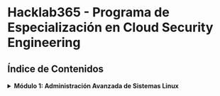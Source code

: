 # Hacklab365 - Programa de Especialización en Cloud Security Engineering

## Índice de Contenidos

<details>
<summary><strong>Módulo 1: Administración Avanzada de Sistemas Linux</strong></summary>

<details>
<summary>Mes 1: Fundamentos de Sistemas</summary>

<details>
<summary>Día 1</summary>
Configuración del entorno de laboratorio: Instalación de VirtualBox/VMware, descarga de Ubuntu Server 22.04 LTS, creación de la primera máquina virtual, configuración inicial del entorno.
</details>
<details>
<summary>Día 2</summary>
Instalación y configuración inicial: Instalación de Ubuntu Server, configuración de usuario, red y SSH, primeros comandos básicos, verificación de conectividad.
</details>
<details>
<summary>Día 3</summary>
Administración básica del sistema: Estructura del filesystem Linux, comandos básicos, gestión de archivos y directorios, navegación y manipulación.
</details>
<details>
<summary>Día 4</summary>
Permisos y usuarios: Sistema de permisos Linux, comandos chmod/chown/chgrp, gestión de usuarios y grupos, control de acceso.
</details>
<details>
<summary>Día 5</summary>
Administración de paquetes: Uso de APT, gestión de repositorios, instalación de software, mantenimiento del sistema de paquetes.
</details>
<details>
<summary>Día 6</summary>
Servicios del sistema: Gestión de servicios con systemd, habilitación/deshabilitación, logs del sistema, administración del estado de servicios.
</details>
<details>
<summary>Día 7</summary>
Repaso y laboratorio: Práctica integradora, configuración de servidor base, documentación de procedimientos, validación de conocimientos.
</details>
<details>
<summary>Día 8</summary>
Redes en Linux I: Configuración de interfaces de red, comandos ip/ifconfig/netstat, diagnóstico básico de conectividad.
</details>
<details>
<summary>Día 9</summary>
Redes en Linux II: Configuración DNS, routing básico, troubleshooting de red (ping, traceroute, nslookup).
</details>
<details>
<summary>Día 10</summary>
SSH avanzado: Configuración segura de SSH, llaves, configuración de cliente, hardening básico de acceso remoto.
</details>
<details>
<summary>Día 11</summary>
Firewall básico: UFW, reglas básicas, configuración de puertos, políticas de seguridad de red.
</details>
<details>
<summary>Día 12</summary>
Almacenamiento I: Gestión de discos, sistemas de archivos, montaje y desmontaje, administración básica de almacenamiento.
</details>
<details>
<summary>Día 13</summary>
LVM: Conceptos PV/VG/LV, creación y gestión de volúmenes lógicos, redimensionado, gestión avanzada de almacenamiento.
</details>
<details>
<summary>Día 14</summary>
Laboratorio integrado: Configuración de red, SSH hardening, LVM configurado, integración de componentes.
</details>
<details>
<summary>Día 15</summary>
Servicios web I (Apache): Instalación y configuración de Apache2, virtual hosts, módulos básicos.
</details>
<details>
<summary>Día 16</summary>
Servicios web II (Nginx): Instalación y configuración de Nginx, reverse proxy, balanceo básico.
</details>
<details>
<summary>Día 17</summary>
Bases de datos I (MySQL): Instalación y configuración segura de MySQL/MariaDB, usuarios y permisos.
</details>
<details>
<summary>Día 18</summary>
Bases de datos II (PostgreSQL): Instalación y configuración básica, backup y restore.
</details>
<details>
<summary>Día 19</summary>
PHP y stack LAMP: Instalación de PHP, configuración LAMP, pruebas de funcionamiento.
</details>
<details>
<summary>Día 20</summary>
Automatización I (Cron): Configuración de crontab, scripts de automatización, tareas programadas.
</details>
<details>
<summary>Día 21</summary>
Laboratorio LAMP: Despliegue de aplicación web completa, stack funcional, documentación.
</details>
<!-- Continúa así hasta el Día 30 para completar el Mes 1 -->
</details>

<!-- Aquí irían Mes 2 y Mes 3 con la misma estructura -->

</details>
